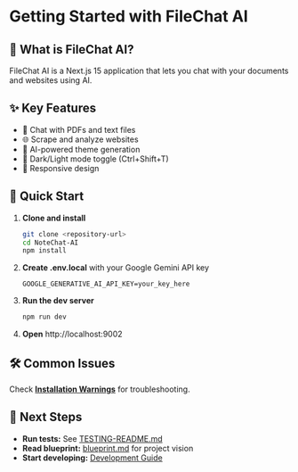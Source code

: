 # Getting Started with FileChat AI

## 🎯 What is FileChat AI?

FileChat AI is a Next.js 15 application that lets you chat with your documents and websites using AI.

## ✨ Key Features

- 💬 Chat with PDFs and text files
- 🌐 Scrape and analyze websites
- 🎨 AI-powered theme generation
- 🌙 Dark/Light mode toggle (Ctrl+Shift+T)
- 📱 Responsive design

## 🚀 Quick Start

1. **Clone and install**
   ```bash
   git clone <repository-url>
   cd NoteChat-AI
   npm install
   ```

2. **Create .env.local** with your Google Gemini API key
   ```env
   GOOGLE_GENERATIVE_AI_API_KEY=your_key_here
   ```

3. **Run the dev server**
   ```bash
   npm run dev
   ```

4. **Open** http://localhost:9002

## 🛠️ Common Issues

Check **[Installation Warnings](./installation-warnings.md)** for troubleshooting.

## 📖 Next Steps

- **Run tests:** See [TESTING-README.md](../../TESTING-README.md)
- **Read blueprint:** [blueprint.md](./blueprint.md) for project vision
- **Start developing:** [Development Guide](../04-development/README.md)
